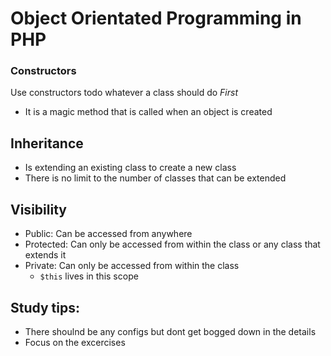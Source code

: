 # Object Orientated Programming in PHP

### Constructors
Use constructors todo whatever a class should do *First* 
- It is a magic method that is called when an object is created

## Inheritance
- Is extending an existing class to create a new class
- There is no limit to the number of classes that can be extended

## Visibility
- Public: Can be accessed from anywhere
- Protected: Can only be accessed from within the class or any class that extends it
- Private: Can only be accessed from within the class 
    - `$this` lives in this scope

## Study tips:
- There shoulnd be any configs but dont get bogged down in the details
- Focus on the excercises